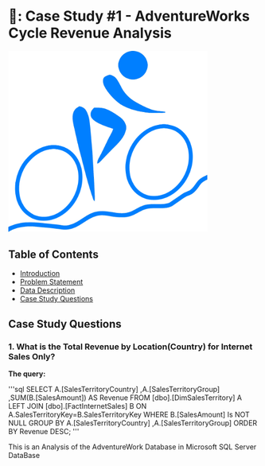 # 🚴: Case Study #1 - AdventureWorks Cycle Revenue Analysis <!-- omit in toc -->

<img src="https://github.com/DanielBayo/AdventureWork_SQL_Analysis/blob/main/Adventure_logo.png" alt="AdventureWorks" width="400"/>

## Table of Contents <!-- omit in toc -->

- [Introduction](#introduction)
- [Problem Statement](#problem-statement)
- [Data Description](#data-description)
- [Case Study Questions](#case-study-questions)


## Case Study Questions

### 1. What is the Total Revenue by Location(Country) for Internet Sales Only?

**The query:**

'''sql
SELECT 
	A.[SalesTerritoryCountry]
	,A.[SalesTerritoryGroup]	
	,SUM(B.[SalesAmount]) AS Revenue
FROM 
	[dbo].[DimSalesTerritory] A 
	LEFT JOIN [dbo].[FactInternetSales] B
		ON A.SalesTerritoryKey=B.SalesTerritoryKey
WHERE 
	B.[SalesAmount] Is NOT NULL
GROUP BY 
	A.[SalesTerritoryCountry]
	,A.[SalesTerritoryGroup]
ORDER BY 
	Revenue DESC;
'''


This is an Analysis of the AdventureWork Database in Microsoft SQL Server DataBase
